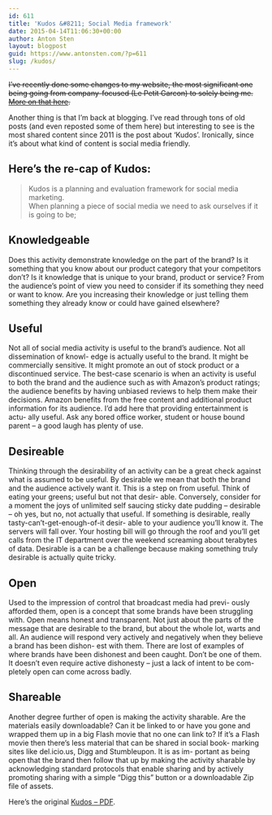 ```yaml
---
id: 611
title: 'Kudos &#8211; Social Media framework'
date: 2015-04-14T11:06:30+00:00
author: Anton Sten
layout: blogpost
guid: https://www.antonsten.com/?p=611
slug: /kudos/
---
```

~~I&#8217;ve recently done some changes to my website, the most significant one being going from company-focused (Le Petit Garcon) to solely being me. [More on that here](https://www.antonsten.com/freelancer-for-life/).~~

Another thing is that I&#8217;m back at blogging. I&#8217;ve read through tons of old posts (and even reposted some of them here) but interesting to see is the most shared content since 2011 is the post about &#8216;Kudos&#8217;. Ironically, since it&#8217;s about what kind of content is social media friendly.

## Here&#8217;s the re-cap of Kudos:

> Kudos is a planning and evaluation framework for social media marketing.<br>
When planning a piece of social media we need to ask ourselves if it is going to be;

## Knowledgeable

Does this activity demonstrate knowledge on the part of the brand? Is it something that you know about our product category that your competitors don’t? Is it knowledge that is unique to your brand, product or service? From the audience’s point of view you need to consider if its something they need or want to know. Are you increasing their knowledge or just telling them something they already know or could have gained elsewhere?

## Useful

Not all of social media activity is useful to the brand’s audience. Not all dissemination of knowl- edge is actually useful to the brand. It might be commercially sensitive. It might promote an out of stock product or a discontinued service. The best-case scenario is when an activity is useful to both the brand and the audience such as with Amazon’s product ratings; the audience benefits by having unbiased reviews to help them make their decisions. Amazon benefits from the free content and additional product information for its audience. I’d add here that providing entertainment is actu- ally useful. Ask any bored office worker, student or house bound parent – a good laugh has plenty of use.

## Desireable

Thinking through the desirability of an activity can be a great check against what is assumed to be useful. By desirable we mean that both the brand and the audience actively want it. This is a step on from useful. Think of eating your greens; useful but not that desir- able. Conversely, consider for a moment the joys of unlimited self saucing sticky date pudding – desirable – oh yes, but no, not actually that useful. If something is desirable, really tasty-can’t-get-enough-of-it desir- able to your audience you’ll know it. The servers will fall over. Your hosting bill will go through the roof and you’ll get calls from the IT department over the weekend screaming about terabytes of data. Desirable is a can be a challenge because making something truly desirable is actually quite tricky.

## Open

Used to the impression of control that broadcast media had previ- ously afforded them, open is a concept that some brands have been struggling with. Open means honest and transparent. Not just about the parts of the message that are desirable to the brand, but about the whole lot, warts and all. An audience will respond very actively and negatively when they believe a brand has been dishon- est with them. There are lost of examples of where brands have been dishonest and been caught. Don’t be one of them. It doesn’t even require active dishonesty – just a lack of intent to be com- pletely open can come across badly.

## Shareable

Another degree further of open is making the activity sharable. Are the materials easily downloadable? Can it be linked to or have you gone and wrapped them up in a big Flash movie that no one can link to? If it’s a Flash movie then there’s less material that can be shared in social book- marking sites like del.icio.us, Digg and Stumbleupon. It is as im- portant as being open that the brand then follow that up by making the activity sharable by acknowledging standard protocols that enable sharing and by actively promoting sharing with a simple “Digg this” button or a downloadable Zip file of assets.

Here&#8217;s the original <a href="https://www.antonsten.com/pdf/kudos.pdf" target="_blank">Kudos &#8211; PDF</a>.

&nbsp;
